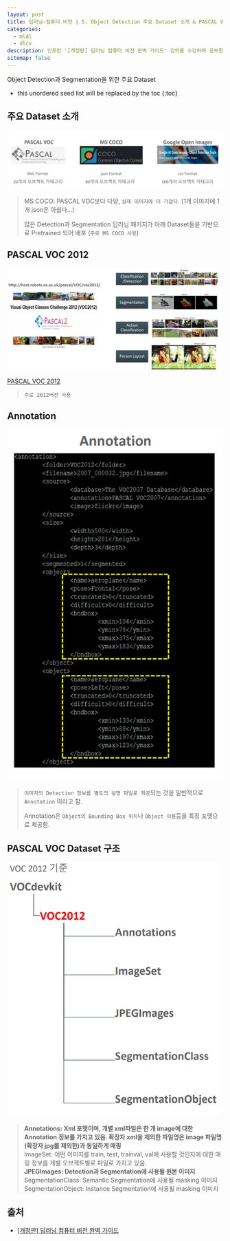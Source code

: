 ```yaml
---
layout: post
title: 딥러닝-컴퓨터 비전 | 5. Object Detection 주요 Dataset 소개 & PASCAL VOC Dataset의 이해
categories: 
  - mldl
  - dlcv
description: 인프런 '[개정판] 딥러닝 컴퓨터 비전 완벽 가이드' 강의를 수강하며 공부한 내용을 정리한 글입니다.
sitemap: false
---
```


Object Detection과 Segmentation을 위한 주요 Dataset

* this unordered seed list will be replaced by the toc
{:toc}

## 주요 Dataset 소개

![주요 Dataset 소개](/assets/img/blog/ObjectDetectionDataset.png)

>MS COCO: PASCAL VOC보다 다양, `실제 이미지에 더 가깝다`. (1개 이미지에 1개 json은 아쉽다...)
>
>많은 Detection과 Segmentation 딥러닝 패키지가 아래 Dataset들을 기반으로 Pretrained 되어 배포 (`주로 MS COCO 사용`)

## PASCAL VOC 2012

![PASCAL VOC 2012](/assets/img/blog/PASCALVOC.png)

[PASCAL VOC 2012](http://host.robots.ox.ac.uk/pascal/VOC/voc2012/)

>`주로 2012버전 사용`

## Annotation

![Annotation](/assets/img/blog/Annotation.png)

>`이미지의 Detection 정보를 별도의 설명 파일로 제공`되는 것을 일반적으로 `Annotation` 이라고 함.
>
>Annotation은 `Object의 Bounding Box 위치`나 `Object 이름`등을 특정 포맷으로 제공함. 

## PASCAL VOC Dataset 구조

![PASCAL VOC Dataset 구조](/assets/img/blog/PASCALVOCstructure.png)

>**Annotations: Xml 포맷이며, 개별 xml파일은 한 개 image에 대한 Annotation 정보를 가지고 있음. 확장자 xml을 제외한 파일명은 image 파일명(확장자 jpg를 제외한)과 동일하게 매핑**\
>ImageSet: 어떤 이미지를 train, test, trainval, val에 사용할 것인지에 대한 매핑 정보를 개별 오브젝트별로 파일로 가지고 있음.\
>**JPEGImages: Detection과 Segmentation에 사용될 원본 이미지**\
>SegmentationClass: Semantic Segmentation에 사용될 masking 이미지\
>SegmentationObject: Instance Segmentation에 사용될 masking 이미지

## 출처

- [[개정판] 딥러닝 컴퓨터 비전 완벽 가이드](https://www.inflearn.com/course/%EB%94%A5%EB%9F%AC%EB%8B%9D-%EC%BB%B4%ED%93%A8%ED%84%B0%EB%B9%84%EC%A0%84-%EC%99%84%EB%B2%BD%EA%B0%80%EC%9D%B4%EB%93%9C)